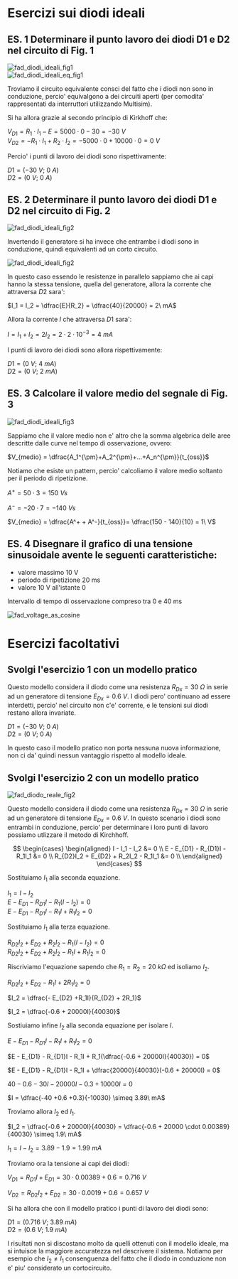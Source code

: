 # Esercizi sui diodi ideali  

## ES. 1 Determinare il punto lavoro dei diodi D1 e D2 nel circuito di Fig. 1  

![fad_diodi_ideali_fig1](https://user-images.githubusercontent.com/7195133/236326678-6f5e4a0c-a812-4e90-9e7f-616077812b81.jpg)  
![fad_diodi_ideali_eq_fig1](https://user-images.githubusercontent.com/7195133/236333191-a9175a9f-6e27-418e-a1f3-db664294254b.jpg)  

Troviamo il circuito equivalente consci del fatto che i diodi non sono in conduzione, percio' equivalgono a dei circuiti aperti (per comodita' rappresentati da interruttori utilizzando Multisim).  

Si ha allora grazie al secondo principio di Kirkhoff che:  

$V_{D1} = R_1 \cdot I_1 - E = 5000 \cdot 0 -30 = -30\ V$  
$V_{D2} = - R_1 \cdot I_1 + R_2 \cdot I_2 = - 5000 \cdot 0 + 10000 \cdot 0 = 0\ V$  

Percio' i punti di lavoro dei diodi sono rispettivamente:  

$D1 = (-30\ V;\ 0\ A)$  
$D2 = (0\ V;\ 0\ A)$  

## ES. 2 Determinare il punto lavoro dei diodi D1 e D2 nel circuito di Fig. 2  

![fad_diodi_ideali_fig2](https://user-images.githubusercontent.com/7195133/236328008-aed87f49-46f4-45b2-b0de-ca62c7003fbb.jpg)  

Invertendo il generatore si ha invece che entrambe i diodi sono in conduzione, quindi equivalenti ad un corto circuito.  

![fad_diodi_ideali_fig2](https://user-images.githubusercontent.com/7195133/236633569-6204d8d1-d82c-469d-8874-95280a87a558.jpg)

In questo caso essendo le resistenze in parallelo sappiamo che ai capi hanno la stessa tensione, quella del generatore, allora la corrente che attraversa $D2$ sara':  

$I_1 = I_2 = \dfrac{E}{R_2} = \dfrac{40}{20000} = 2\ mA$  

Allora la corrente $I$ che attraversa $D1$ sara':  

$I = I_1 + I_2 = 2I_2 = 2 \cdot 2 \cdot 10^{-3} = 4\ mA$  

I punti di lavoro dei diodi sono allora rispettivamente:  

$D1 = (0\ V;\ 4\ mA)$  
$D2 = (0\ V;\ 2\ mA)$  

## ES. 3 Calcolare il valore medio del segnale di Fig. 3  

![fad_diodi_ideali_fig3](https://user-images.githubusercontent.com/7195133/236328108-4e7c31a2-0993-4fe9-b425-51d1ece662c6.jpg)  

Sappiamo che il valore medio non e' altro che la somma algebrica delle aree descritte dalle curve nel tempo di osservazione, ovvero:  

$V_{medio} = \dfrac{A_1^{\pm}+A_2^{\pm}+...+A_n^{\pm}}{t_{oss}}$  

Notiamo che esiste un pattern, percio' calcoliamo il valore medio soltanto per il periodo di ripetizione.  

$A^+ = 50 \cdot 3 = 150\ Vs$  

$A^- = -20 \cdot 7 = -140\ Vs$  

$V_{medio} = \dfrac{A^+ + A^-}{t_{oss}}= \dfrac{150 - 140}{10} = 1\ V$  

## ES. 4 Disegnare il grafico di una tensione sinusoidale avente le seguenti caratteristiche:  

- valore massimo 10 V
- periodo di ripetizione 20 ms
- valore 10 V all'istante 0

Intervallo di tempo di osservazione compreso tra 0 e 40 ms  

![fad_voltage_as_cosine](https://user-images.githubusercontent.com/7195133/236632116-bb36d26d-626c-48df-9ff1-63936daf4511.jpg)


# Esercizi facoltativi  
## Svolgi l'esercizio 1 con un modello pratico  

Questo modello considera il diodo come una resistenza $R_{Dx} = 30\ \Omega$ in serie ad un generatore di tensione $E_{Dx} = 0.6\ V$. I diodi pero' continuano ad essere interdetti, percio' nel circuito non c'e' corrente, e le tensioni sui diodi restano allora invariate.  

$D1 = (-30\ V;\ 0\ A)$  
$D2 = (0\ V;\ 0\ A)$  

In questo caso il modello pratico non porta nessuna nuova informazione, non ci da' quindi nessun vantaggio rispetto al modello ideale.  

## Svolgi l'esercizio 2 con un modello pratico  

![fad_diodo_reale_fig2](https://user-images.githubusercontent.com/7195133/236646337-7b51894a-7316-4289-973b-dc254324b823.jpg)

Questo modello considera il diodo come una resistenza $R_{Dx} = 30\ \Omega$ in serie ad un generatore di tensione $E_{Dx} = 0.6\ V$. In questo scenario i diodi sono entrambi in conduzione, percio' per determinare i loro punti di lavoro possiamo utlizzare il metodo di Kirchhoff.  

$$
\begin{cases}
  \begin{aligned}
    I - I_1 - I_2 &= 0 \\
    E - E_{D1} - R_{D1}I - R_1I_1 &= 0 \\
    R_{D2}I_2 + E_{D2} + R_2I_2 - R_1I_1 &= 0 \\
  \end{aligned}
\end{cases}
$$

Sostituiamo $I_1$ alla seconda equazione.  

$I_1 = I - I_2$  
$E - E_{D1} - R_{D1}I - R_1(I - I_2) = 0$  
$E - E_{D1} - R_{D1}I - R_1I + R_1I_2 = 0$  

Sostituiamo $I_1$ alla terza equazione.  

$R_{D2}I_2 + E_{D2} + R_2I_2 - R_1(I - I_2) = 0$  
$R_{D2}I_2 + E_{D2} + R_2I_2 - R_1I + R_1I_2 = 0$  

Riscriviamo l'equazione sapendo che $R_1 = R_2 = 20\ k\Omega$ ed isoliamo $I_2$.  

$R_{D2}I_2 + E_{D2} - R_1I + 2R_1I_2 = 0$  

$I_2 = \dfrac{- E_{D2} +R_1I}{R_{D2} + 2R_1}$  

$I_2 = \dfrac{-0.6 + 20000I}{40030}$  

Sostiuiamo infine $I_2$ alla seconda equazione per isolare $I$.  

$E - E_{D1} - R_{D1}I - R_1I + R_1I_2 = 0$  

$E - E_{D1} - R_{D1}I - R_1I + R_1(\dfrac{-0.6 + 20000I}{40030}) = 0$  

$E - E_{D1} - R_{D1}I - R_1I + \dfrac{20000}{40030}(-0.6 + 20000I) = 0$  

$40 - 0.6 - 30I - 20000I -0.3 + 10000I = 0$  

$I = \dfrac{-40 +0.6 +0.3}{-10030} \simeq 3.89\ mA$  

Troviamo allora $I_2$ ed $I_1$.  

$I_2 = \dfrac{-0.6 + 20000I}{40030} = \dfrac{-0.6 + 20000 \cdot 0.00389}{40030} \simeq 1.9\ mA$  

$I_1 = I - I_2 = 3.89 - 1.9 = 1.99\ mA$  

Troviamo ora la tensione ai capi dei diodi:  

$V_{D1} = R_{D1}I + E_{D1} = 30 \cdot 0.00389 + 0.6 = 0.716\ V$  

$V_{D2} = R_{D2}I_2 + E_{D2} = 30 \cdot 0.0019 + 0.6 = 0.657\ V$  

Si ha allora che con il modello pratico i punti di lavoro dei diodi sono:  

$D1 = (0.716\ V;\ 3.89\ mA)$  
$D2 = (0.6\ V;\ 1.9\ mA)$  

I risultati non si discostano molto da quelli ottenuti con il modello ideale, ma si intuisce la maggiore accuratezza nel descrivere il sistema. Notiamo per esempio che $I_2 \ne I_1$ consenguenza del fatto che il diodo in conduzione non e' piu' considerato un cortocircuito.  
